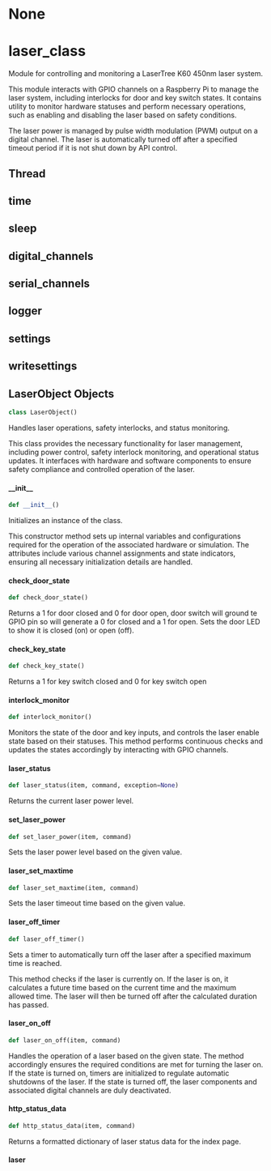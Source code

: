# None

<a id="laser_class"></a>

# laser\_class

Module for controlling and monitoring a LaserTree K60 450nm laser system.

This module interacts with GPIO channels on a Raspberry Pi to manage the laser system,
including interlocks for door and key switch states. It contains utility to monitor
hardware statuses and perform necessary operations, such as enabling and disabling
the laser based on safety conditions.

The laser power is managed by pulse width modulation (PWM) output on a digital channel.
The laser is automatically turned off after a specified timeout period if it is not
shut down by API control.

<a id="laser_class.Thread"></a>

## Thread

<a id="laser_class.time"></a>

## time

<a id="laser_class.sleep"></a>

## sleep

<a id="laser_class.digital_channels"></a>

## digital\_channels

<a id="laser_class.serial_channels"></a>

## serial\_channels

<a id="laser_class.logger"></a>

## logger

<a id="laser_class.settings"></a>

## settings

<a id="laser_class.writesettings"></a>

## writesettings

<a id="laser_class.LaserObject"></a>

## LaserObject Objects

```python
class LaserObject()
```

Handles laser operations, safety interlocks, and status monitoring.

This class provides the necessary functionality for laser management, including
power control, safety interlock monitoring, and operational status updates. It
interfaces with hardware and software components to ensure safety compliance
and controlled operation of the laser.

<a id="laser_class.LaserObject.__init__"></a>

#### \_\_init\_\_

```python
def __init__()
```

Initializes an instance of the class.

This constructor method sets up internal variables and configurations required
for the operation of the associated hardware or simulation. The attributes
include various channel assignments and state indicators, ensuring all
necessary initialization details are handled.

<a id="laser_class.LaserObject.check_door_state"></a>

#### check\_door\_state

```python
def check_door_state()
```

Returns a 1 for door closed and 0 for door open, door switch will ground te GPIO pin so will generate a 0
for closed and a 1 for open. Sets the door LED to show it is closed (on) or open (off).

<a id="laser_class.LaserObject.check_key_state"></a>

#### check\_key\_state

```python
def check_key_state()
```

Returns a 1 for key switch closed and 0 for key switch open

<a id="laser_class.LaserObject.interlock_monitor"></a>

#### interlock\_monitor

```python
def interlock_monitor()
```

Monitors the state of the door and key inputs, and controls the laser enable
state based on their statuses. This method performs continuous checks and
updates the states accordingly by interacting with GPIO channels.

<a id="laser_class.LaserObject.laser_status"></a>

#### laser\_status

```python
def laser_status(item, command, exception=None)
```

Returns the current laser power level.

<a id="laser_class.LaserObject.set_laser_power"></a>

#### set\_laser\_power

```python
def set_laser_power(item, command)
```

Sets the laser power level based on the given value.

<a id="laser_class.LaserObject.laser_set_maxtime"></a>

#### laser\_set\_maxtime

```python
def laser_set_maxtime(item, command)
```

Sets the laser timeout time based on the given value.

<a id="laser_class.LaserObject.laser_off_timer"></a>

#### laser\_off\_timer

```python
def laser_off_timer()
```

Sets a timer to automatically turn off the laser after a specified maximum time is reached.

This method checks if the laser is currently on. If the laser is on, it calculates
a future time based on the current time and the maximum allowed time. The laser
will then be turned off after the calculated duration has passed.

<a id="laser_class.LaserObject.laser_on_off"></a>

#### laser\_on\_off

```python
def laser_on_off(item, command)
```

Handles the operation of a laser based on the given state. The method accordingly
ensures the required conditions are met for turning the laser on. If the state
is turned on, timers are initialized to regulate automatic shutdowns of the laser.
If the state is turned off, the laser components and associated digital channels
are duly deactivated.

<a id="laser_class.LaserObject.http_status_data"></a>

#### http\_status\_data

```python
def http_status_data(item, command)
```

Returns a formatted dictionary of laser status data for the index page.

<a id="laser_class.laser"></a>

#### laser

